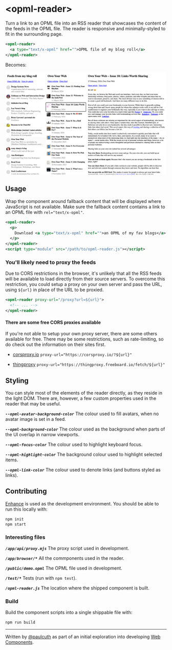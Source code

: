 # \<opml-reader>

Turn a link to an OPML file into an RSS reader that showcases the content of the feeds in the OPML file. The reader is responsive and minimally-styled to fit in the surrounding page. 

```xml
<opml-reader>
  <a type="text/x-opml" href="">OPML file of my blog roll</a>
</opml-reader>
```

Becomes:

<img src="./reader.png" alt="The reader with minimal styling">


## Usage

Wrap the component around fallback content that will be displayed where JavaScript is not available. Make sure the fallback content contains a link to an OPML file with `rel="text/x-opml"`.

```xml
<opml-reader>
  <p>
    Download <a type="text/x-opml" href="">an OPML of my fav blogs</a>.
  </p>
</opml-reader>
<script type="module" src="/path/to/opml-reader.js"></script>
```

### You'll likely need to proxy the feeds
Due to CORS restrictions in the browser, it's unlikely that all the RSS feeds will be available to load directly from their source servers. To overcome this restriction, you could setup a proxy on your own server and pass the URL, using `${url}` in place of the URL to be proxied.

```xml
<opml-reader proxy-url="/proxy?url=${url}">
  <!-- ... -->
</opml-reader>
```


#### There are some free CORS proxies available
If you're not able to setup your own proxy server, there are some others available for free. There may be some restrictions, such as rate-limiting, so do check out the information on their sites first.

- [corsproxy.io](https://corsproxy.io/)
`proxy-url="https://corsproxy.io/?${url}"`

- [thingproxy](https://github.com/Freeboard/thingproxy)
`proxy-url="https://thingproxy.freeboard.io/fetch/${url}"`


## Styling

You can style most of the elements of the reader directly, as they reside in the light DOM. There are, however, a few custom properties used in the reader that may be useful.

**_`--opml-avatar-background-color`_**
The colour used to fill avatars, when no avatar image is set in a feed.

**_`--opml-background-color`_**
The colour used as the background when parts of the UI overlap in narrow viewports.

**_`--opml-focus-color`_**
The colour used to highlight keyboard focus.

**_`--opml-highlight-color`_**
The background colour used to highlight selected items.

**_`--opml-link-color`_**
The colour used to denote links (and buttons styled as links).


## Contributing

[Enhance](https://enhance.dev/) is used as the development environment. You should be able to run this locally with:

```shell
npm init
npm start
```

### Interesting files
**_`/app/api/proxy.mjs`_**
The proxy script used in development.

**_`/app/browser/*`_**
All the commponents used in the reader.

**_`/public/demo.opml`_**
The OPML file used in development.

**_`/test/*`_**
Tests (run with `npm test`).

**_`/opml-reader.js`_**
The location where the shipped component is built.

### Build
Build the component scripts into a single shippable file with:

```shell
npm run build
```


---
Written by [@paulcuth](https://mastodon.social/@paulcuth) as part of an initial exploration into developing [Web Components](https://developer.mozilla.org/en-US/docs/Web/API/Web_Components).